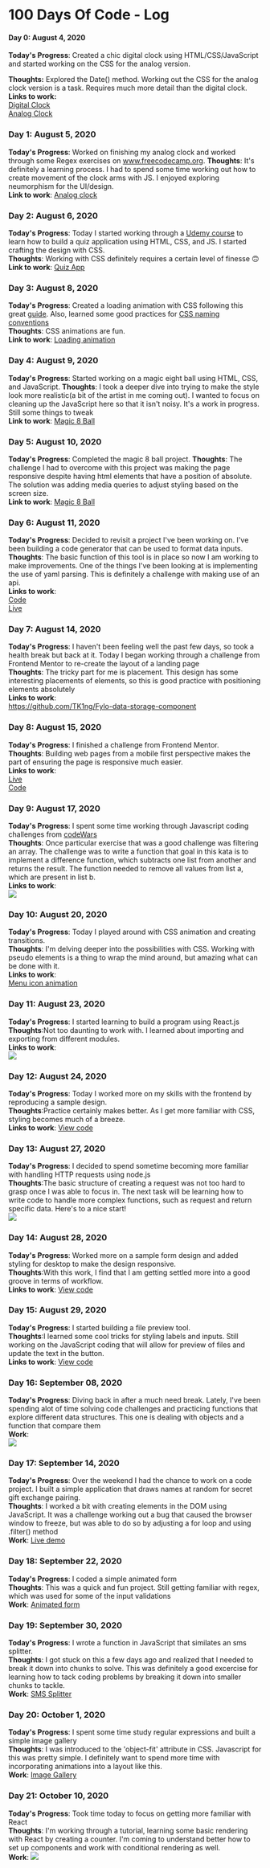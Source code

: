 # 100 Days Of Code - Log

#### Day 0: August 4, 2020
**Today's Progress**: Created a chic digital clock using HTML/CSS/JavaScript and started working on the CSS for the analog version.

**Thoughts:** Explored the Date() method. Working out the CSS for the analog clock version is a task. Requires much more detail than the digital clock. 
<br>**Links to work:** <br> [Digital Clock](https://codepen.io/gemking1/pen/GRoVYer) <br> [Analog Clock](https://codepen.io/gemking1/pen/BaKaQja)

### Day 1: August 5, 2020
**Today's Progress**: Worked on finishing my analog clock and worked through some Regex exercises on www.freecodecamp.org.
**Thoughts**: It's definitely a learning process. I had to spend some time working out how to create movement of the clock arms with JS. I enjoyed exploring neumorphism for the UI/design.<br>
**Link to work**: [Analog clock](https://codepen.io/gemking1/pen/BaKaQja)

### Day 2: August 6, 2020
**Today's Progress**: Today I started working through a [Udemy course](https://www.udemy.com/course/build-a-quiz-app-with-html-css-and-javascript/) to learn how to build a quiz application using HTML, CSS, and JS. I started crafting the design with CSS. <br>
**Thoughts**: Working with CSS definitely requires a certain level of finesse 🙃<br>
**Link to work**: [Quiz App](https://github.com/TK1ng/quiz-app)

### Day 3: August 8, 2020
**Today's Progress**: Created a loading animation with CSS following this great [guide](https://www.freecodecamp.org/news/how-to-build-a-delightful-loading-screen-in-5-minutes-847991da509f/). Also, learned some good practices for [CSS naming conventions](https://www.freecodecamp.org/news/css-naming-conventions-that-will-save-you-hours-of-debugging-35cea737d849/)<br>
**Thoughts**: CSS animations are fun.<br>
**Link to work**: [Loading animation](https://codepen.io/gemking1/full/QWNbwNB)

### Day 4: August 9, 2020
**Today's Progress**: Started working on a magic eight ball using HTML, CSS, and JavaScript.
**Thoughts**: I took a deeper dive into trying to make the style look more realistic(a bit of the artist in me coming out). I wanted to focus on cleaning up the JavaScript here so that it isn't noisy. It's a work in progress. Still some things to tweak<br>
**Link to work**: [Magic 8 Ball](https://codepen.io/gemking1/pen/GRZJqJK)

### Day 5: August 10, 2020
**Today's Progress**: Completed the magic 8 ball project.
**Thoughts**: The challenge I had to overcome with this project was making the page responsive despite having html elements that have a position of absolute. The solution was adding media queries to adjust styling based on the screen size.<br>
**Link to work**: [Magic 8 Ball](https://codepen.io/gemking1/pen/GRZJqJK)


### Day 6: August 11, 2020
**Today's Progress**: Decided to revisit a project I've been working on. I've been building a code generator that can be used to format data inputs.<br>
**Thoughts**: The basic function of this tool is in place so now I am working to make improvements. One of the things I've been looking at is implementing the use of yaml parsing. This is definitely a challenge with making use of an api.<br>
**Links to work**: <br>[Code](https://github.com/TK1ng/limit-search-criteria-code-gen)<br> [Live](https://www.kingcodes.dev/limit-search-criteria-code-gen/)


### Day 7: August 14, 2020
**Today's Progress**: I haven't been feeling well the past few days, so took a health break but back at it. Today I began working through a challenge from Frontend Mentor to re-create the layout of a landing page<br>
**Thoughts**: The tricky part for me is placement. This design has some interesting placements of elements, so this is good practice with positioning elements absolutely<br>
**Links to work**: <br>
https://github.com/TK1ng/Fylo-data-storage-component

### Day 8: August 15, 2020
**Today's Progress**: I finished a challenge from Frontend Mentor.<br>
**Thoughts**: Building web pages from a mobile first perspective makes the part of ensuring the page is responsive much easier.<br>
**Links to work**:<br>
[Live](http://www.kingcodes.dev/Fylo-data-storage-component/)<br>
[Code](https://github.com/TK1ng/Fylo-data-storage-component)

### Day 9: August 17, 2020
**Today's Progress**: I spent some time working through Javascript coding challenges from [codeWars](https://www.codewars.com)<br>
**Thoughts**: Once particular exercise that was a good challenge was filtering an array. The challenge was to write a function that  goal in this kata is to implement a difference function, which subtracts one list from another and returns the result. The function needed to remove all values from list a, which are present in list b. <br>
**Links to work**:<br><img src="array_diff_code.png"/>

### Day 10: August 20, 2020
**Today's Progress**: Today I played around with CSS animation and creating transitions.<br>
**Thoughts**: I'm delving deeper into the possibilities with CSS. Working with pseudo elements is a thing to wrap the mind around, but amazing what can be done with it. <br>
**Links to work**:<br>[Menu icon animation](https://codepen.io/gemking1/pen/WNwoRaL)

### Day 11: August 23, 2020
**Today's Progress**: I started learning to build a program using React.js<br>
**Thoughts**:Not too daunting to work with. I learned about importing and exporting from different modules.<br>
**Links to work**:<br><img src="counter_react_app.png"/>

### Day 12: August 24, 2020
**Today's Progress**: Today I worked more on my skills with the frontend by reproducing a sample design.<br>
**Thoughts**:Practice certainly makes better. As I get more familiar with CSS, styling becomes much of a breeze.<br>
**Links to work**: <a href="https://github.com/TK1ng/intro-component-signup-form">View code</a>

### Day 13: August 27, 2020
**Today's Progress**: I decided to spend sometime becoming more familiar with handling HTTP requests using node.js<br>
**Thoughts**:The basic structure of creating a request was not too hard to grasp once I was able to focus in. The next task will be learning how to write code to handle more complex functions, such as request and return specific data. Here's to a nice start!<br>
<img src="/HTTP-requests.png"/>

### Day 14: August 28, 2020
**Today's Progress**: Worked more on a sample form design and added styling for desktop to make the design responsive.<br>
**Thoughts**:With this work, I find that I am getting settled more into a good groove in terms of workflow.<br>
**Links to work**: <a href="https://github.com/TK1ng/intro-component-signup-form">View code</a>

### Day 15: August 29, 2020
**Today's Progress**: I started building a file preview tool.<br>
**Thoughts**:I learned some cool tricks for styling labels and inputs. Still working on the JavaScript coding that will allow for preview of files and update the text in the button.<br>
**Links to work**: <a href="https://codepen.io/gemking1/pen/WNwOyRm?editors=1111">View code</a>

### Day 16: September 08, 2020
**Today's Progress**: Diving back in after a much need break. Lately, I've been spending alot of time solving code challenges and practicing functions that explore different data structures. This one is dealing with objects and a function that compare them<br>
**Work**: <br>
<img src="/deepEqual.png"/>

### Day 17: September 14, 2020
**Today's Progress**: Over the weekend I had the chance to work on a code project. I built a simple application that draws names at random for secret gift exchange pairing.<br>
**Thoughts**: I worked a bit with creating elements in the DOM using JavaScript. It was a challenge working out a bug that caused the browser window to freeze, but was able to do so by adjusting a for loop and using .filter() method<br>
**Work**: <a href="http://secret-exchange.surge.sh/">Live demo</a>

### Day 18: September 22, 2020
**Today's Progress**: I coded a simple animated form<br>
**Thoughts**: This was a quick and fun project. Still getting familiar with regex, which was used for some of the input validations<br>
**Work**: <a href="https://codepen.io/gemking1/pen/jOqQrVj">Animated form</a>

### Day 19: September 30, 2020
**Today's Progress**: I wrote a function in JavaScript that similates an sms splitter.<br>
**Thoughts**: I got stuck on this a few days ago and realized that I needed to break it down into chunks to solve. This was definitely a good excercise for learning how to tack coding problems by breaking it down into smaller chunks to tackle.<br>
**Work**: <a href="https://github.com/TK1ng/sms-split/blob/master/main.js">SMS Splitter</a>

### Day 20: October 1, 2020
**Today's Progress**: I spent some time study regular expressions and built a simple image gallery<br>
**Thoughts**: I was introduced to the 'object-fit' attribute in CSS. Javascript for this was pretty simple. I definitely want to spend more time with incorporating animations into a layout like this.<br>
**Work**: <a href="https://codepen.io/gemking1/pen/oNxroom">Image Gallery</a>

### Day 21: October 10, 2020
**Today's Progress**: Took time today to focus on getting more familiar with React<br>
**Thoughts**: I'm working through a tutorial, learning some basic rendering with React by creating a counter. I'm coming to understand better how to set up components and work with conditional rendering as well.<br>
**Work**: <img src="/react.png"/>

<!-- 
1. [Find the Longest Word in a String](https://www.freecodecamp.com/challenges/find-the-longest-word-in-a-string)
2. [Title Case a Sentence](https://www.freecodecamp.com/challenges/title-case-a-sentence) -->

